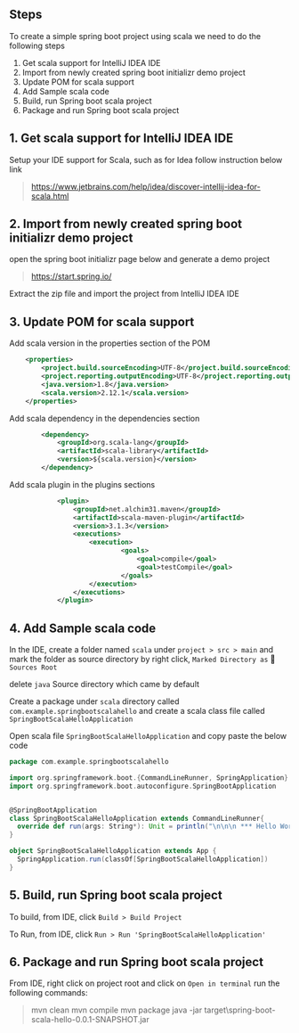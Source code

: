 ## Steps

To create a simple spring boot project using scala we need to do the following steps  
1. Get scala support for IntelliJ IDEA IDE
2. Import from newly created spring boot initializr demo project
3. Update POM for scala support 
4. Add Sample scala code 
5. Build, run Spring boot scala project
6. Package and run Spring boot scala project

## 1. Get scala support for IntelliJ IDEA IDE

Setup your IDE support for Scala, such as for Idea follow instruction below link  
> https://www.jetbrains.com/help/idea/discover-intellij-idea-for-scala.html


## 2. Import from newly created spring boot initializr demo project

open the spring boot initializr page below and generate a demo project

> https://start.spring.io/

Extract the zip file and import the project from IntelliJ IDEA IDE   

## 3. Update POM for scala support 

Add scala version in the properties section of the POM 

```xml
	<properties>
		<project.build.sourceEncoding>UTF-8</project.build.sourceEncoding>
		<project.reporting.outputEncoding>UTF-8</project.reporting.outputEncoding>
		<java.version>1.8</java.version>
		<scala.version>2.12.1</scala.version>
	</properties>
```

Add scala dependency in the dependencies section 

```xml
		<dependency>
			<groupId>org.scala-lang</groupId>
			<artifactId>scala-library</artifactId>
			<version>${scala.version}</version>
		</dependency>
```

Add scala plugin in the plugins sections 

```xml
			<plugin>
				<groupId>net.alchim31.maven</groupId>
				<artifactId>scala-maven-plugin</artifactId>
				<version>3.1.3</version>
				<executions>
					<execution>
							<goals>
								<goal>compile</goal>
								<goal>testCompile</goal>
							</goals>
					</execution>
				</executions>
			</plugin>
```

## 4. Add Sample scala code 

In the IDE, create a folder named `scala` under `project > src > main` and mark the folder as source directory by right click, `Marked Directory as`  `Sources Root` 

delete `java` Source directory which came by default 

Create a package under `scala` directory called `com.example.springbootscalahello` and create a scala class file called `SpringBootScalaHelloApplication`  

Open scala file `SpringBootScalaHelloApplication` and copy paste the below code 

```scala
package com.example.springbootscalahello

import org.springframework.boot.{CommandLineRunner, SpringApplication}
import org.springframework.boot.autoconfigure.SpringBootApplication


@SpringBootApplication
class SpringBootScalaHelloApplication extends CommandLineRunner{
  override def run(args: String*): Unit = println("\n\n\n *** Hello World \n\n\n")
}

object SpringBootScalaHelloApplication extends App {
  SpringApplication.run(classOf[SpringBootScalaHelloApplication])
}

```

## 5. Build, run Spring boot scala project

To build, from IDE, click `Build > Build Project` 

To Run, from IDE, click `Run > Run 'SpringBootScalaHelloApplication'`

## 6. Package and run Spring boot scala project
From IDE, right click on project root and click on `Open in terminal`
run the following commands:

> mvn clean
> mvn compile 
> mvn package
> java -jar target\spring-boot-scala-hello-0.0.1-SNAPSHOT.jar
